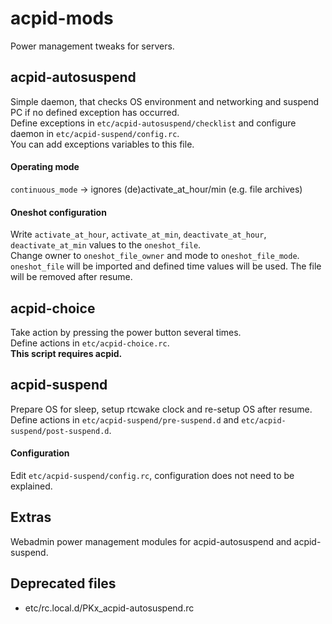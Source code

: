 # acpid-mods
Power management tweaks for servers.


## acpid-autosuspend
Simple daemon, that checks OS environment and networking and suspend PC if no defined exception has occurred.  
Define exceptions in `etc/acpid-autosuspend/checklist` and configure daemon in `etc/acpid-suspend/config.rc`.  
You can add exceptions variables to this file.

#### Operating mode
`continuous_mode` -> ignores (de)activate_at_hour/min (e.g. file archives)

#### Oneshot configuration
Write `activate_at_hour`, `activate_at_min`, `deactivate_at_hour`, `deactivate_at_min` values to the `oneshot_file`.  
Change owner to `oneshot_file_owner` and mode to `oneshot_file_mode`.  
`oneshot_file` will be imported and defined time values will be used. The file will be removed after resume.


## acpid-choice
Take action by pressing the power button several times.  
Define actions in `etc/acpid-choice.rc`.  
**This script requires acpid.**


## acpid-suspend
Prepare OS for sleep, setup rtcwake clock and re-setup OS after resume.  
Define actions in `etc/acpid-suspend/pre-suspend.d` and `etc/acpid-suspend/post-suspend.d`.

#### Configuration
Edit `etc/acpid-suspend/config.rc`, configuration does not need to be explained.


## Extras
Webadmin power management modules for acpid-autosuspend and acpid-suspend.

## Deprecated files
* etc/rc.local.d/PKx_acpid-autosuspend.rc
